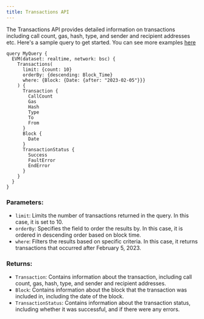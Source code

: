 ```yaml
---
title: Transactions API
---
```


<head>
<meta name="title" content="Transactions API"/>
<meta name="description" content="Get information on transaction details and wallets on EVM chains. Also, get information on blocks for tokens or NFTs on EVM chains."/>
<meta name="keywords" content=" api,  python api,  nft api,  scan api,  matic api,  api docs,  crypto api,  blockchain api,matic network api"/>
<meta name="robots" content="index, follow"/>
<meta http-equiv="Content-Type" content="text/html; charset=utf-8"/>
<meta name="language" content="English"/>

<!-- Open Graph / Facebook -->
<meta property="og:type" content="website" />
<meta property="og:title" content="Transactions API" />
<meta property="og:description" content="Get information on transaction details and wallets on EVM chains. Also, get information on blocks for tokens or NFTs on EVM chains." />

<!-- Twitter -->
<meta property="twitter:card" content="summary_large_image" />
<meta property="twitter:title" content="Transactions API" />
<meta property="twitter:description" content="Get information on transaction details and wallets on  blockchain. Also, get blocks information for tokens or NFTs on EVM chains." />
</head>

The Transactions API provides detailed information on transactions including call count, gas, hash, type, and sender and recipient addresses etc. Here's a sample query to get started. You can see more examples [here](/docs/examples/transactions/transaction-api)



    query MyQuery {
      EVM(dataset: realtime, network: bsc) {
        Transactions(
          limit: {count: 10}
          orderBy: {descending: Block_Time}
          where: {Block: {Date: {after: "2023-02-05"}}}
        ) {
          Transaction {
            CallCount
            Gas
            Hash
            Type
            To
            From
          }
          Block {
            Date
          }
          TransactionStatus {
            Success
            FaultError
            EndError
          }
        }
      }
    }

### Parameters:

-   `limit`: Limits the number of transactions returned in the query. In this case, it is set to 10.
-   `orderBy`: Specifies the field to order the results by. In this case, it is ordered in descending order based on block time.
-   `where`: Filters the results based on specific criteria. In this case, it returns transactions that occurred after February 5, 2023.

### Returns:

-   `Transaction`: Contains information about the transaction, including call count, gas, hash, type, and sender and recipient addresses.
-   `Block`: Contains information about the block that the transaction was included in, including the date of the block.
-   `TransactionStatus`: Contains information about the transaction status, including whether it was successful, and if there were any errors.
